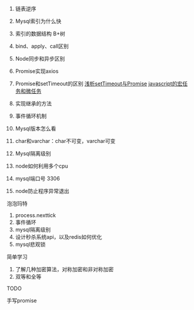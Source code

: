 1. 链表逆序

2. Mysql索引为什么快

3. 索引的数据结构 B+树

4. bind、apply、call区别

5. Node同步和异步区别

6. Promise实现axios

7. Promise和setTimeout的区别 [浅析setTimeout与Promise](https://www.jianshu.com/p/1486afd81594) [javascript的宏任务和微任务](https://blog.csdn.net/lc237423551/article/details/79902106)

8. 实现继承的方法

9. 事件循环机制

10. Mysql版本怎么看

11. char和varchar：char不可变，varchar可变

12. Mysql隔离级别

13. node如何利用多个cpu

14. mysql端口号 3306

15. node防止程序异常退出 

    

泡泡玛特
1. process.nexttick
2. 事件循环
3. mysql隔离级别
4. 设计秒杀系统api，以及redis如何优化
5. mysql悲观锁



简单学习
1. 了解几种加密算法，对称加密和非对称加密
2. 双等和全等

TODO

手写promise